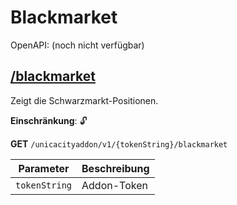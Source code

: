 # Blackmarket

OpenAPI: (noch nicht verfügbar)

## [/blackmarket](http://rettichlp.de:8888/unicacityaddon/v1/dhgpsklnag2354668ec1d905xcv34d9bdee4b877/blackmarket)

Zeigt die Schwarzmarkt-Positionen.

**Einschränkung**: 🔓

**GET** `/unicacityaddon/v1/{tokenString}/blackmarket`

| Parameter       | Beschreibung |
|-----------------|--------------|
| `tokenString`   | Addon-Token  |

